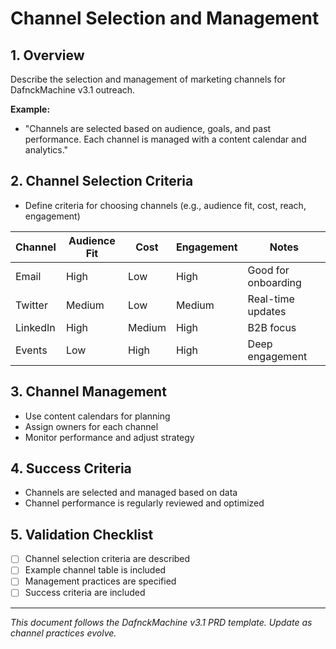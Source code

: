 # Channel Selection and Management

## 1. Overview
Describe the selection and management of marketing channels for DafnckMachine v3.1 outreach.

**Example:**
- "Channels are selected based on audience, goals, and past performance. Each channel is managed with a content calendar and analytics."

## 2. Channel Selection Criteria
- Define criteria for choosing channels (e.g., audience fit, cost, reach, engagement)

| Channel   | Audience Fit | Cost   | Engagement | Notes                |
|-----------|--------------|--------|------------|----------------------|
| Email     | High         | Low    | High       | Good for onboarding  |
| Twitter   | Medium       | Low    | Medium     | Real-time updates    |
| LinkedIn  | High         | Medium | High       | B2B focus            |
| Events    | Low          | High   | High       | Deep engagement      |

## 3. Channel Management
- Use content calendars for planning
- Assign owners for each channel
- Monitor performance and adjust strategy

## 4. Success Criteria
- Channels are selected and managed based on data
- Channel performance is regularly reviewed and optimized

## 5. Validation Checklist
- [ ] Channel selection criteria are described
- [ ] Example channel table is included
- [ ] Management practices are specified
- [ ] Success criteria are included

---
*This document follows the DafnckMachine v3.1 PRD template. Update as channel practices evolve.* 